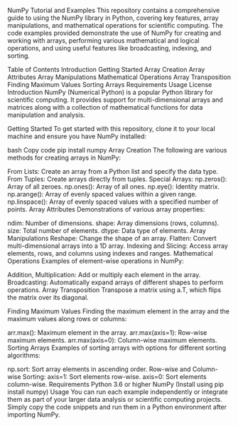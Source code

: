 NumPy Tutorial and Examples
This repository contains a comprehensive guide to using the NumPy library in Python, covering key features, array manipulations, and mathematical operations for scientific computing. The code examples provided demonstrate the use of NumPy for creating and working with arrays, performing various mathematical and logical operations, and using useful features like broadcasting, indexing, and sorting.

Table of Contents
Introduction
Getting Started
Array Creation
Array Attributes
Array Manipulations
Mathematical Operations
Array Transposition
Finding Maximum Values
Sorting Arrays
Requirements
Usage
License
Introduction
NumPy (Numerical Python) is a popular Python library for scientific computing. It provides support for multi-dimensional arrays and matrices along with a collection of mathematical functions for data manipulation and analysis.

Getting Started
To get started with this repository, clone it to your local machine and ensure you have NumPy installed:

bash
Copy code
pip install numpy
Array Creation
The following are various methods for creating arrays in NumPy:

From Lists: Create an array from a Python list and specify the data type.
From Tuples: Create arrays directly from tuples.
Special Arrays:
np.zeros(): Array of all zeroes.
np.ones(): Array of all ones.
np.eye(): Identity matrix.
np.arange(): Array of evenly spaced values within a given range.
np.linspace(): Array of evenly spaced values with a specified number of points.
Array Attributes
Demonstrations of various array properties:

ndim: Number of dimensions.
shape: Array dimensions (rows, columns).
size: Total number of elements.
dtype: Data type of elements.
Array Manipulations
Reshape: Change the shape of an array.
Flatten: Convert multi-dimensional arrays into a 1D array.
Indexing and Slicing: Access array elements, rows, and columns using indexes and ranges.
Mathematical Operations
Examples of element-wise operations in NumPy:

Addition, Multiplication: Add or multiply each element in the array.
Broadcasting: Automatically expand arrays of different shapes to perform operations.
Array Transposition
Transpose a matrix using a.T, which flips the matrix over its diagonal.

Finding Maximum Values
Finding the maximum element in the array and the maximum values along rows or columns:

arr.max(): Maximum element in the array.
arr.max(axis=1): Row-wise maximum elements.
arr.max(axis=0): Column-wise maximum elements.
Sorting Arrays
Examples of sorting arrays with options for different sorting algorithms:

np.sort: Sort array elements in ascending order.
Row-wise and Column-wise Sorting:
axis=1: Sort elements row-wise.
axis=0: Sort elements column-wise.
Requirements
Python 3.6 or higher
NumPy (Install using pip install numpy)
Usage
You can run each example independently or integrate them as part of your larger data analysis or scientific computing projects. Simply copy the code snippets and run them in a Python environment after importing NumPy.
